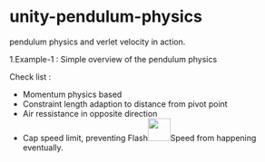 # unity-pendulum-physics
pendulum physics and verlet velocity in action.

1.Example-1 : Simple overview of the pendulum physics

Check list :
- Momentum physics based
- Constraint length adaption to distance from pivot point
- Air ressistance in opposite direction
- Cap speed limit, preventing <span color="red">Flash</span><img src="https://th.bing.com/th/id/OIP.r95UKzZ1V2kK5RDZsXIbCwHaHS?pid=ImgDet&rs=1" width="40px">Speed from happening eventually.
